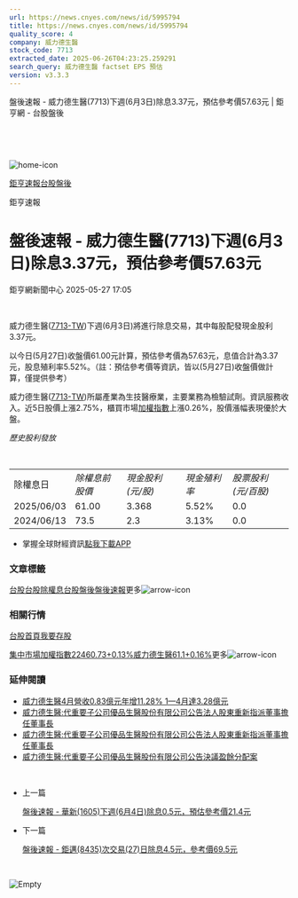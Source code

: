 ```yaml
---
url: https://news.cnyes.com/news/id/5995794
title: https://news.cnyes.com/news/id/5995794
quality_score: 4
company: 威力德生醫
stock_code: 7713
extracted_date: 2025-06-26T04:23:25.259291
search_query: 威力德生醫 factset EPS 預估
version: v3.3.3
---
```


盤後速報 - 威力德生醫(7713)下週(6月3日)除息3.37元，預估參考價57.63元 | 鉅亨網 - 台股盤後

‌

‌

![home-icon](/assets/icons/breadCrumb/symbol-icon-home.svg)

[鉅亨速報](/news/cat/anue_live)[台股盤後](/news/cat/tw_afterhours)

鉅亨速報

# 盤後速報 - 威力德生醫(7713)下週(6月3日)除息3.37元，預估參考價57.63元

鉅亨網新聞中心 2025-05-27 17:05

‌

威力德生醫([7713-TW](https://www.cnyes.com/twstock/7713))下週(6月3日)將進行除息交易，其中每股配發現金股利3.37元。

以今日(5月27日)收盤價61.00元計算，預估參考價為57.63元，息值合計為3.37元，股息殖利率5.52%。（註：預估參考價等資訊，皆以(5月27日)收盤價做計算，僅提供參考）

威力德生醫([7713-TW](https://www.cnyes.com/twstock/7713))所屬產業為生技醫療業，主要業務為檢驗試劑。資訊服務收入。近5日股價上漲2.75%，櫃買市場[加權指數](https://invest.cnyes.com/index/TWS/TSE01)上漲0.26%，股價漲幅表現優於大盤。

*歷史股利發放*

‌

|  |  |  |  |  |
| --- | --- | --- | --- | --- |
| 除權息日 | *除權息前股價* | *現金股利 (元/股)* | *現金殖利率* | *股票股利 (元/百股)* |
| 2025/06/03 | 61.00 | 3.368 | 5.52% | 0.0 |
| 2024/06/13 | 73.5 | 2.3 | 3.13% | 0.0 |

* 掌握全球財經資訊[點我下載APP](http://www.cnyes.com/app/?utm_source=mweb&utm_medium=HamMenuBanner&utm_campaign=fixed&utm_content=entr)

### 文章標籤

[台股](https://news.cnyes.com/tag/台股 "台股")[台股除權息](https://news.cnyes.com/tag/台股除權息 "台股除權息")[台股盤後](https://news.cnyes.com/tag/台股盤後 "台股盤後")[盤後速報](https://news.cnyes.com/tag/盤後速報 "盤後速報")更多![arrow-icon](/assets/icons/arrows/arrow-down.svg)

### 相關行情

[台股首頁](https://www.cnyes.com/twstock)[我要存股](https://supr.link/8OHaU)

[集中市場加權指數22460.73+0.13%](https://invest.cnyes.com/index/TWS/TSE01)[威力德生醫61.1+0.16%](https://www.cnyes.com/twstock/7713)更多![arrow-icon](/assets/icons/arrows/arrow-down.svg)

### 延伸閱讀

* [威力德生醫4月營收0.83億元年增11.28% 1—4月達3.28億元](/news/id/5974444)
* [威力德生醫:代重要子公司優品生醫股份有限公司公告法人股東重新指派董事擔任董事長](/news/id/5968474)
* [威力德生醫:代重要子公司優品生醫股份有限公司公告法人股東重新指派董事擔任董事長](/news/id/5968521)
* [威力德生醫:代重要子公司優品生醫股份有限公司公告決議盈餘分配案](/news/id/5968473)

‌

* 上一篇

  [盤後速報 - 華新(1605)下週(6月4日)除息0.5元，預估參考價21.4元](/news/id/5997927)
* 下一篇

  [盤後速報 - 鉅邁(8435)次交易(27)日除息4.5元，參考價69.5元](/news/id/5994062)

‌

![Empty](/assets/icons/skeleton/empty-image.svg)

‌